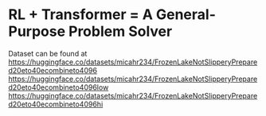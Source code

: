 # RL + Transformer = A General-Purpose Problem Solver

Dataset can be found at
https://huggingface.co/datasets/micahr234/FrozenLakeNotSlipperyPrepared20eto40ecombineto4096
https://huggingface.co/datasets/micahr234/FrozenLakeNotSlipperyPrepared20eto40ecombineto4096low
https://huggingface.co/datasets/micahr234/FrozenLakeNotSlipperyPrepared20eto40ecombineto4096hi

